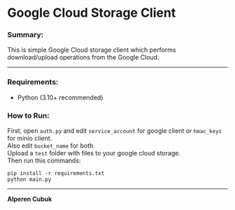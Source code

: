 # Google Cloud Storage Client

### Summary:

This is simple Google Cloud storage client which performs download/upload operations from the Google Cloud.

---

### Requirements:
* Python (3.10+ recommended)

### How to Run:

First, open `auth.py` and edit `service_account` for google client or `hmac_keys` for minio client.  
Also edit `bucket_name` for both.  
Upload a `test` folder with files to your google cloud storage.  
Then run this commands:

```
pip install -r requirements.txt
python main.py
```

---

**Alperen Cubuk**